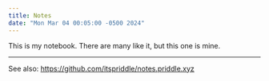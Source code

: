 ```yaml
---
title: Notes
date: "Mon Mar 04 00:05:00 -0500 2024"
---
```


This is my notebook. There are many like it, but this one is mine.

---

See also: <https://github.com/itspriddle/notes.priddle.xyz>
